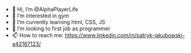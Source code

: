 - 👋 Hi, I’m @AlphaPlayerLife
- 👀 I’m interested in gym
- 🌱 I’m currently learning html, CSS, JS
- 💞️ I’m looking to  first job as programmer
- 📫 How to reach me: https://www.linkedin.com/in/patryk-jakubowski-a42167123/

<!---
AlphaPlayerLife/AlphaPlayerLife is a ✨ special ✨ repository because its `README.md` (this file) appears on your GitHub profile.
You can click the Preview link to take a look at your changes.
--->
